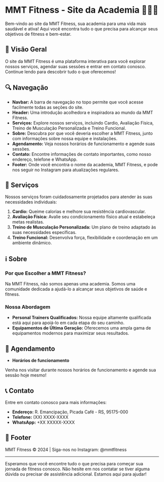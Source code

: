 # MMT Fitness - Site da Academia 💪🏋️‍♂️

Bem-vindo ao site da MMT Fitness, sua academia para uma vida mais saudável e ativa! Aqui você encontra tudo o que precisa para alcançar seus objetivos de fitness e bem-estar. 

## 🚀 Visão Geral

O site da MMT Fitness é uma plataforma interativa para você explorar nossos serviços, agendar suas sessões e entrar em contato conosco. Continue lendo para descobrir tudo o que oferecemos!

## 🔍 Navegação

- **Navbar:** A barra de navegação no topo permite que você acesse facilmente todas as seções do site.
- **Header:** Uma introdução acolhedora e inspiradora ao mundo da MMT Fitness.
- **Serviços:** Explore nossos serviços, incluindo Cardio, Avaliação Física, Treino de Musculação Personalizada e Treino Funcional.
- **Sobre:** Descubra por que você deveria escolher a MMT Fitness, junto com informações sobre nossa equipe e instalações.
- **Agendamento:** Veja nossos horários de funcionamento e agende suas sessões.
- **Contato:** Encontre informações de contato importantes, como nosso endereço, telefone e WhatsApp.
- **Footer:** Onde você encontra o nome da academia, MMT Fitness, e pode nos seguir no Instagram para atualizações regulares.

## 💼 Serviços

Nossos serviços foram cuidadosamente projetados para atender às suas necessidades individuais:

1. **Cardio:** Queime calorias e melhore sua resistência cardiovascular.
2. **Avaliação Física:** Avalie seu condicionamento físico atual e estabeleça metas realistas.
3. **Treino de Musculação Personalizada:** Um plano de treino adaptado às suas necessidades específicas.
4. **Treino Funcional:** Desenvolva força, flexibilidade e coordenação em um ambiente dinâmico.

## ℹ️ Sobre

### Por que Escolher a MMT Fitness?

Na MMT Fitness, não somos apenas uma academia. Somos uma comunidade dedicada a ajudá-lo a alcançar seus objetivos de saúde e fitness.

### Nossa Abordagem

- **Personal Trainers Qualificados:** Nossa equipe altamente qualificada está aqui para apoiá-lo em cada etapa do seu caminho.
- **Equipamentos de Última Geração:** Oferecemos uma ampla gama de equipamentos modernos para maximizar seus resultados.

## 📅 Agendamento

- **Horários de funcionamento**

Venha nos visitar durante nossos horários de funcionamento e agende sua sessão hoje mesmo!

## 📞 Contato

Entre em contato conosco para mais informações:

- **Endereço:** R. Emancipação, Picada Café - RS, 95175-000
- **Telefone:** (XX) XXXX-XXXX
- **WhatsApp:** +XX XXXXX-XXXX

## 🌟 Footer

MMT Fitness © 2024 | Siga-nos no Instagram: @mmtfitness

---

Esperamos que você encontre tudo o que precisa para começar sua jornada de fitness conosco. Não hesite em nos contatar se tiver alguma dúvida ou precisar de assistência adicional. Estamos aqui para ajudar!
